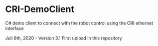 # CRI-DemoClient
C# demo client to connect with the robot control using the CRI ethernet interface


Juli 6th, 2020 - Version 3.1
First upload in this repository
